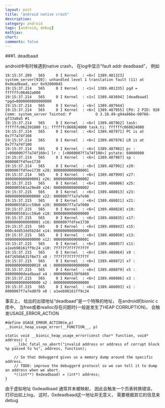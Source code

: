 ```yaml
---
layout: post
title: "android native crash"
description:
category: android
tags: [android, debug]
mathjax: 
chart:
comments: false
---
```


###1. deadbaad

android中有时候遇到native crash， 在log中显示“fault addr deadbaad”， 例如

	19:15:37.209   565     0 I Kernel  : <6>[ 1389.481323] system_server[920]: unhandled level 1 translation fault (11) at 0xdeadbaad, esr 0x92000045
	19:15:37.214   565     0 I Kernel  : <1>[ 1389.481335] pgd = ffffffc06462a000
	19:15:37.214   565     0 I Kernel  : <1>[ 1389.483694] [deadbaad] *pgd=0000000000000000
	19:15:37.214   565     0 I Kernel  : <6>[ 1389.487944] 
	19:15:37.214   565     0 I Kernel  : <6>[ 1389.487955] CPU: 2 PID: 920 Comm: system_server Tainted: P           O 3.10.49-g94a866e-00766-gf33a0a5 #1
	19:15:37.214   565     0 I Kernel  : <6>[ 1389.487962] task: ffffffc062391800 ti: ffffffc060824000 task.ti: ffffffc060824000
	19:15:37.214   565     0 I Kernel  : <6>[ 1389.487971] PC is at 0x7f7a74f108
	19:15:37.214   565     0 I Kernel  : <6>[ 1389.487976] LR is at 0x7f7a74f100
	19:15:37.214   565     0 I Kernel  : <6>[ 1389.487982] pc : [<0000007f7a74f108>] lr : [<0000007f7a74f100>] pstate: 60000000
	19:15:37.214   565     0 I Kernel  : <6>[ 1389.487987] sp : 0000007fdfee1730
	19:15:37.214   565     0 I Kernel  : <6>[ 1389.487991] x29: 0000007fdfee1730 x28: 0000000000000001 
	19:15:37.214   565     0 I Kernel  : <6>[ 1389.487999] x27: 0000000000000001 x26: 0000000000000002 
	19:15:37.215   565     0 I Kernel  : <6>[ 1389.488006] x25: 0000005581a29ed0 x24: 0000000000000002 
	19:15:37.215   565     0 I Kernel  : <6>[ 1389.488013] x23: 0000000000000000 x22: 0000007f7a7afe90 
	19:15:37.215   565     0 I Kernel  : <6>[ 1389.488021] x21: 0000005581cc59b0 x20: 0000007f7a7af000 
	19:15:37.215   565     0 I Kernel  : <6>[ 1389.488028] x19: 0000005581cc59a0 x18: 0000000000000000 
	19:15:37.215   565     0 I Kernel  : <6>[ 1389.488035] x17: 0000000000000001 x16: 0000007fdfee1730 
	19:15:37.215   565     0 I Kernel  : <6>[ 1389.488043] x15: 000c4dd53dd5b24d x14: 0000000000000000 
	19:15:37.215   565     0 I Kernel  : <6>[ 1389.488050] x13: 0000000000000000 x12: 0000000000000001 
	19:15:37.215   565     0 I Kernel  : <6>[ 1389.488057] x11: a1eeb98161ff9c24 x10: 7f7f7f7f7f7f7f7f 
	19:15:37.215   565     0 I Kernel  : <6>[ 1389.488064] x9 : 6471656b631f6e73 x8 : 7f7f7f7f7f7f7f7f 
	19:15:37.215   565     0 I Kernel  : <6>[ 1389.488072] x7 : 0000000000000010 x6 : 0000000000000000 
	19:15:37.215   565     0 I Kernel  : <6>[ 1389.488079] x5 : 00000000deadbaad x4 : 00000000139f0460 
	19:15:37.215   565     0 I Kernel  : <6>[ 1389.488086] x3 : 0000000000000000 x2 : 0000000000000000 
	19:15:37.215   565     0 I Kernel  : <6>[ 1389.488093] x1 : 0000007f7a7ed8f0 x0 : a1eeb98161ff9c24 

事实上， 给出的出错地址“deadbaad”是一个特殊的地址， 在android的bionic c库中， 当free或者realloc存在问题时(一般是发生了HEAP CORRUPTION)， 会触发USAGE_ERROR_ACTION

	#define USAGE_ERROR_ACTION(m,p) __bionic_heap_usage_error(__FUNCTION__, p)

	static void __bionic_heap_usage_error(const char* function, void* address) {
  		__libc_fatal_no_abort("invalid address or address of corrupt block %p passed to %s", address, function);

  		// So that debuggerd gives us a memory dump around the specific address.
  		// TODO: improve the debuggerd protocol so we can tell it to dump an address when we abort.
  		*((int**) 0xdeadbaad) = (int*) address;
	}

由于虚拟地址 0xdeadbaad 通常并未被映射， 因此会触发一个页表转换错误， 打印出如上log， 这时，0xdeadbaad这一地址并无意义， 需要根据其它的信息来debug
